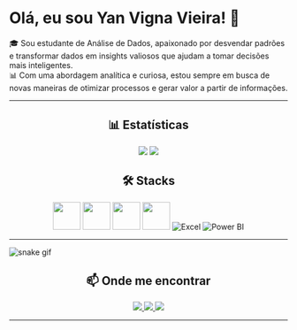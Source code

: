 <!-- GitHub README.md -->

<h1>Olá, eu sou Yan Vigna Vieira! 👋</h1> <p>🎓 Sou estudante de Análise de Dados, apaixonado por desvendar padrões e transformar dados em insights valiosos que ajudam a tomar decisões mais inteligentes. <br>📊 Com uma abordagem analítica e curiosa, estou sempre em busca de novas maneiras de otimizar processos e gerar valor a partir de informações.</p>

---

<h2 align="center">📊 Estatísticas</h2>
<p align="center">
  <img src="https://github-readme-stats.vercel.app/api?username=yanvigna2&show_icons=true&theme=radical" />
  <img src="https://github-readme-stats.vercel.app/api/top-langs/?username=yanvigna2&theme=radical" />
</p>


<h2 align="center">🛠️ Stacks</h2>
<p align="center">
  <img src="https://cdn.jsdelivr.net/gh/devicons/devicon/icons/python/python-original.svg" height="50" />
  <img src="https://cdn.jsdelivr.net/gh/devicons/devicon/icons/pandas/pandas-original.svg" height="50" />
  <img src="https://cdn.jsdelivr.net/gh/devicons/devicon/icons/mysql/mysql-original.svg" height="50" />
  <img src="https://cdn.jsdelivr.net/gh/devicons/devicon/icons/postgresql/postgresql-original.svg" height="50" />
  <img src="https://img.icons8.com/color/50/microsoft-excel-2019.png" alt="Excel" />
  <img src="https://img.icons8.com/color/50/power-bi.png" alt="Power BI" />
</p>

---
![snake gif](https://github.com/yanvigna2/yanvigna2/blob/output/github-contribution-grid-snake-dark.svg)


<h2 align="center">📫 Onde me encontrar</h2>
<p align="center">
  <a href="https://www.linkedin.com/in/yan-vigna/" target="_blank">
    <img src="https://img.shields.io/badge/-LinkedIn-0A66C2?style=for-the-badge&logo=linkedin&logoColor=white" />
  </a>
  <a href="https://github.com/yanvigna2" target="_blank">
    <img src="https://img.shields.io/badge/-GitHub-181717?style=for-the-badge&logo=github&logoColor=white" />
  </a>
  <a href="mailto:yanvvigna@gmail.com" target="_blank">
    <img src="https://img.shields.io/badge/-Gmail-D14836?style=for-the-badge&logo=gmail&logoColor=white" />
  </a>
</p>

---

